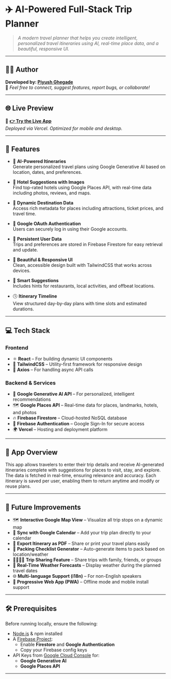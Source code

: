 # ✈️ AI-Powered Full-Stack Trip Planner

> _A modern travel planner that helps you create intelligent, personalized travel itineraries using AI, real-time place data, and a beautiful, responsive UI._

---

## 👨‍💻 Author

**Developed by: [Piyush Ghegade](https://github.com/PiyushGhegade)**  
💬 _Feel free to connect, suggest features, report bugs, or collaborate!_  

---

## 🌐 Live Preview

🔗 **[👉 Try the Live App](https://tripnify-ai.vercel.app/)**  
_Deployed via Vercel. Optimized for mobile and desktop._

---

## 🚀 Features

- 🤖 **AI-Powered Itineraries**  
  Generate personalized travel plans using Google Generative AI based on location, dates, and preferences.

- 🏨 **Hotel Suggestions with Images**  
  Find top-rated hotels using Google Places API, with real-time data including photos, reviews, and maps.

- 📍 **Dynamic Destination Data**  
  Access rich metadata for places including attractions, ticket prices, and travel time.

- 🔐 **Google OAuth Authentication**  
  Users can securely log in using their Google accounts.

- 💾 **Persistent User Data**  
  Trips and preferences are stored in Firebase Firestore for easy retrieval and update.

- 🎨 **Beautiful & Responsive UI**  
  Clean, accessible design built with TailwindCSS that works across devices.

- 🧠 **Smart Suggestions**  
  Includes hints for restaurants, local activities, and offbeat locations.

- 🕓 **Itinerary Timeline**  
  View structured day-by-day plans with time slots and estimated durations.

---

## 💻 Tech Stack

### Frontend
- ⚛️ **React** – For building dynamic UI components  
- 🎨 **TailwindCSS** – Utility-first framework for responsive design  
- 🔁 **Axios** – For handling async API calls

### Backend & Services
- 🧠 **Google Generative AI API** – For personalized, intelligent recommendations  
- 🗺️ **Google Places API** – Real-time data for places, landmarks, hotels, and photos  
- 🔥 **Firebase Firestore** – Cloud-hosted NoSQL database  
- 🔐 **Firebase Authentication** – Google Sign-In for secure access  
- 🌍 **Vercel** – Hosting and deployment platform  

---

## 🧭 App Overview

This app allows travelers to enter their trip details and receive AI-generated itineraries complete with suggestions for places to visit, stay, and explore. The data is fetched in real-time, ensuring relevance and accuracy. Each itinerary is saved per user, enabling them to return anytime and modify or reuse plans.

---

## 🔮 Future Improvements

- 🗺️ **Interactive Google Map View** – Visualize all trip stops on a dynamic map  
- 📆 **Sync with Google Calendar** – Add your trip plan directly to your calendar  
- 📄 **Export Itinerary as PDF** – Share or print your travel plans easily  
- 🧳 **Packing Checklist Generator** – Auto-generate items to pack based on location/weather  
- 👨‍👩‍👧‍👦 **Trip Sharing Feature** – Share trips with family, friends, or groups  
- 🔔 **Real-Time Weather Forecasts** – Display weather during the planned travel dates  
- 🌐 **Multi-language Support (i18n)** – For non-English speakers  
- 📱 **Progressive Web App (PWA)** – Offline mode and mobile install support

---

## 🛠️ Prerequisites

Before running locally, ensure the following:

- [Node.js](https://nodejs.org/) & npm installed
- A [Firebase Project](https://firebase.google.com/):  
  - Enable **Firestore** and **Google Authentication**
  - Copy your Firebase config keys
- API Keys from [Google Cloud Console](https://console.cloud.google.com/) for:
  - **Google Generative AI**
  - **Google Places API**

---


